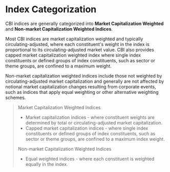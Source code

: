 # Index Categorization

CBI indices are generally categorized into **Market Capitalization Weighted** and **Non-market Capitalization Weighted Indices**.

Most CBI indices are market capitalization weighted and typically circulating-adjusted, where each constituent's weight in the index is proportional to its circulating-adjusted market value. CBI also provides capped market capitalization weighted index where single index constituents or defined groups of index constituents, such as sector or theme groups, are confined to a maximum weight.

Non-market capitalization weighted indices include those not weighted by circulating-adjusted market capitalization and generally are not affected by notional market capitalization changes resulting from corporate events, such as indices that apply equal weighting or other alternative weighting schemes.

> Market Capitalization Weighted Indices
>
> * Market capitalization indices - where constituent weights are determined by total or circulating-adjusted market capitalization.
> * Capped market capitalization indices - where single index constituents or defined groups of index constituents, such as sector or theme groups, are confined to a maximum index weight.
>
> Non-market Capitalization Weighted Indices
>
> * Equal weighted indices - where each constituent is weighted equally in the index.
